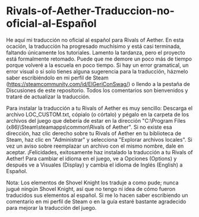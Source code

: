 # Rivals-of-Aether-Traduccion-no-oficial-al-Español

He aquí mi traducción no oficial al español para Rivals of Aether. En esta ocación, la traducción ha progresado muchísimo y está casi terminada, faltando únicamente los tutoriales. Lamento la tardanza, pero el proyecto está formalmente retomado. Puede que me demore un poco más de tiempo porque volveré a la escuela en poco tiempo.
Si hay un error gramatical, un error visual o si solo tienes alguna sugerencia para la traducción, házmelo saber escribiéndolo en mi perfil de Steam (https://steamcommunity.com/id/ElGeriConSwag/) o llendo a la pestaña de Discusiones de este repositorio. Todos los comentarios son bienvenidos y trataré de actualizar la traducción.

Para instalar la traducción a tu Rivals of Aether es muy sencillo: Descarga el archivo LOC_CUSTOM.txt, cópialo (o córtalo) y pégalo en la carpeta de los archivos del juego que debería de estar en la dirección "C:\Program Files (x86)\Steam\steamapps\common\Rivals of Aether". Si no existe esa dirección, haz clic derecho sobre tu Rivals of Aether en tu biblioteca de Steam, haz clic en "Administrar" y selecciona "Explorar archivos locales".
Si vez un aviso sobre reemplazar un archivo con el mismo nombre, dale en aceptar. ¡Felicidades, exitosamente haz instalado la traducción a tu Rivals of Aether! Para cambiar el idioma en el juego, ve a Opciones (Options) y después ve a Visuales (Display) y cambia el idioma de Inglés (English) a Español.

Nota: Los elementos de Shovel Knight los traduje a como pude; nunca jugué ningún Shovel Knight, así que no tengo ni idea de cómo fueron traducidos sus elementos al español. Si me lo hacen saber escribiendo un comentario en mi perfil de Steam o en la guía estaré bastante agradecido para mejorar la traducción del juego.
